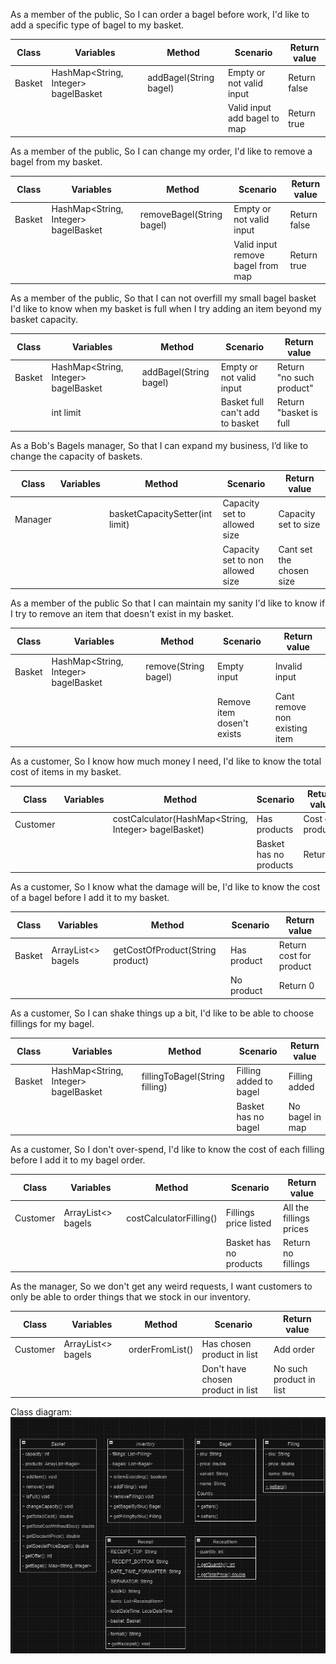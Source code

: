 
As a member of the public,
So I can order a bagel before work,
I'd like to add a specific type of bagel to my basket.

| Class  | Variables                            | Method                 | Scenario                     | Return value |
|--------|--------------------------------------|------------------------|------------------------------|--------------|
| Basket | HashMap<String, Integer> bagelBasket | addBagel(String bagel) | Empty or not valid input     | Return false |
|        |                                      |                        | Valid input add bagel to map | Return true  |

As a member of the public,
So I can change my order,
I'd like to remove a bagel from my basket.

| Class  | Variables                            | Method                    | Scenario                          | Return value |
|--------|--------------------------------------|---------------------------|-----------------------------------|--------------|
| Basket | HashMap<String, Integer> bagelBasket | removeBagel(String bagel) | Empty or not valid input          | Return false |
|        |                                      |                           | Valid input remove bagel from map | Return true  |

As a member of the public,
So that I can not overfill my small bagel basket
I'd like to know when my basket is full when I try adding an item beyond my basket capacity.

| Class  | Variables                            | Method                 | Scenario                        | Return value             |
|--------|--------------------------------------|------------------------|---------------------------------|--------------------------|
| Basket | HashMap<String, Integer> bagelBasket | addBagel(String bagel) | Empty or not valid input        | Return "no such product" |
|        | int limit                            |                        | Basket full can't add to basket | Return "basket is full   |

As a Bob's Bagels manager,
So that I can expand my business,
I’d like to change the capacity of baskets.

| Class   | Variables | Method                          | Scenario                         | Return value             |
|---------|-----------|---------------------------------|----------------------------------|--------------------------|
| Manager |           | basketCapacitySetter(int limit) | Capacity set to allowed size     | Capacity set to size     |
|         |           |                                 | Capacity set to non allowed size | Cant set the chosen size |

As a member of the public
So that I can maintain my sanity
I'd like to know if I try to remove an item that doesn't exist in my basket.

| Class  | Variables                            | Method               | Scenario                   | Return value                  |
|--------|--------------------------------------|----------------------|----------------------------|-------------------------------|
| Basket | HashMap<String, Integer> bagelBasket | remove(String bagel) | Empty input                | Invalid input                 |
|        |                                      |                      | Remove item dosen't exists | Cant remove non existing item |


As a customer,
So I know how much money I need,
I'd like to know the total cost of items in my basket.

| Class    | Variables | Method                                               | Scenario               | Return value     |
|----------|-----------|------------------------------------------------------|------------------------|------------------|
| Customer |           | costCalculator(HashMap<String, Integer> bagelBasket) | Has products           | Cost of products |
|          |           |                                                      | Basket has no products | Return 0         |

As a customer,
So I know what the damage will be,
I'd like to know the cost of a bagel before I add it to my basket.


| Class  | Variables          | Method                           | Scenario    | Return value            |
|--------|--------------------|----------------------------------|-------------|-------------------------|
| Basket | ArrayList<> bagels | getCostOfProduct(String product) | Has product | Return cost for product |
|        |                    |                                  | No product  | Return 0                |

As a customer,
So I can shake things up a bit,
I'd like to be able to choose fillings for my bagel.

| Class  | Variables                            | Method                         | Scenario               | Return value    |
|--------|--------------------------------------|--------------------------------|------------------------|-----------------|
| Basket | HashMap<String, Integer> bagelBasket | fillingToBagel(String filling) | Filling added to bagel | Filling added   |
|        |                                      |                                | Basket has no bagel    | No bagel in map |

As a customer,
So I don't over-spend,
I'd like to know the cost of each filling before I add it to my bagel order.

| Class    | Variables          | Method                  | Scenario               | Return value            |
|----------|--------------------|-------------------------|------------------------|-------------------------|
| Customer | ArrayList<> bagels | costCalculatorFilling() | Fillings price listed  | All the fillings prices |
|          |                    |                         | Basket has no products | Return no fillings      |

As the manager,
So we don't get any weird requests,
I want customers to only be able to order things that we stock in our inventory.

| Class    | Variables          | Method          | Scenario                          | Return value            |
|----------|--------------------|-----------------|-----------------------------------|-------------------------|
| Customer | ArrayList<> bagels | orderFromList() | Has chosen product in list        | Add order               |
|          |                    |                 | Don't have chosen product in list | No such product in list |

Class diagram:
![img.png](img.png)
